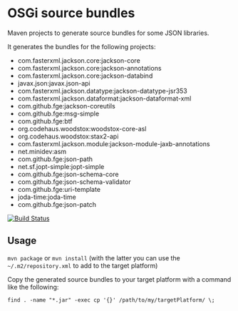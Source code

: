 OSGi source bundles
===================

Maven projects to generate source bundles for some JSON libraries.

It generates the bundles for the following projects:
 - com.fasterxml.jackson.core:jackson-core
 - com.fasterxml.jackson.core:jackson-annotations
 - com.fasterxml.jackson.core:jackson-databind
 - javax.json:javax.json-api
 - com.fasterxml.jackson.datatype:jackson-datatype-jsr353
 - com.fasterxml.jackson.dataformat:jackson-dataformat-xml
 - com.github.fge:jackson-coreutils
 - com.github.fge:msg-simple
 - com.github.fge:btf
 - org.codehaus.woodstox:woodstox-core-asl
 - org.codehaus.woodstox:stax2-api
 - com.fasterxml.jackson.module:jackson-module-jaxb-annotations
 - net.minidev:asm
 - com.github.fge:json-path
 - net.sf.jopt-simple:jopt-simple
 - com.github.fge:json-schema-core
 - com.github.fge:json-schema-validator
 - com.github.fge:uri-template
 - joda-time:joda-time
 - com.github.fge:json-patch

[![Build Status](https://travis-ci.org/aborg0/osgi_source_bundles.svg?branch=master)](https://travis-ci.org/aborg0/osgi_source_bundles)

Usage
-----

`mvn package` or `mvn install` (with the latter you can use the `~/.m2/repository.xml` to add to the target platform)

Copy the generated source bundles to your target platform with a command like the following:

    find . -name "*.jar" -exec cp '{}' /path/to/my/targetPlatform/ \;
